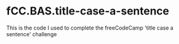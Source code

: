 # fCC.BAS.title-case-a-sentence
This is the code I used to complete the freeCodeCamp 'title case a sentence' challenge
